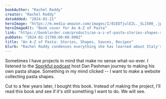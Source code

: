 ```yaml
---
bookAuthor: "Rachel Roddy"
creator: "Rachel Roddy"
dateAdded: "2024-02-21"
heroImage: "https://m.media-amazon.com/images/I/81EDTjulE2L._SL1500_.jpg"
heroImageAlt: "Book cover for An A-Z of Pasta"
link: "https://booklarder.com/products/an-a-z-of-pasta-stories-shapes-sauces-recipes"
pubDate: "2024-02-21T08:00:00.000Z"
title: "An A-Z of Pasta: Stories, Shapes, Sauces, Recipes"
blurb: "Rachel Roddy condenses everything she has learned about Italy's favourite food in a practical, easy-to-use and mouth-watering collection of 100 essential pasta and pasta sauce recipes."
---
```


Sometimes I have projects in mind that make no sense what-so-ever. I listened to
the [Sporkful podcast](https://www.sporkful.com/) host Dan Pashman journey to
making his own pasta shape. Something in my mind clicked -- I want to make a
website collecting pasta shapes.

Cut to a few years later, I bought this book. Instead of making the project, I'll
read this book and see if it's still something I want to do. We will see.
